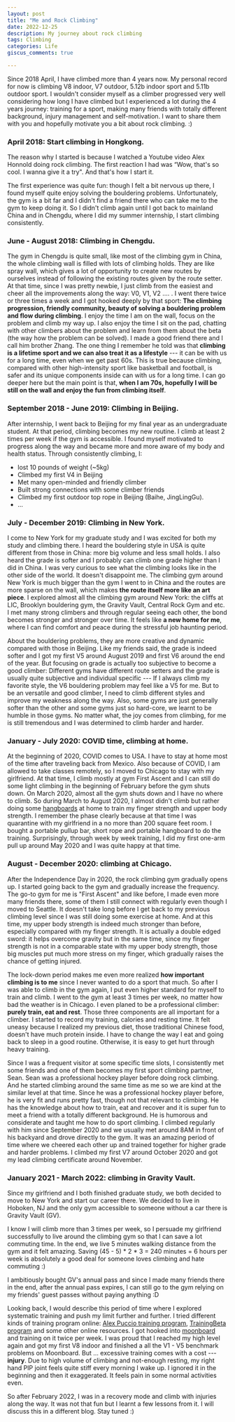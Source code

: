 ```yaml
---
layout: post
title: "Me and Rock Climbing"
date: 2022-12-25
description: My journey about rock climbing
tags: Climbing
categories: Life
giscus_comments: true

---
```


Since 2018 April, I have climbed more than 4 years now. My personal record for now is climbing V8 indoor, V7 outdoor, 5.12b indoor sport and 5.11b outdoor sport. I wouldn't consider myself as a climber progressed very well considering how long I have climbed but I experienced a lot during the 4 years journey: training for a sport, making many friends with totally different background, injury management and self-motivation. I want to share them with you and hopefully motivate you a bit about rock climbing. :) 

### April 2018: Start climbing in Hongkong.
The reason why I started is because I watched a Youtube video Alex Honnold doing rock climbing. The first reaction I had was “Wow, that's so cool. I wanna give it a try". And that's how I start it.

The first experience was quite fun: though I felt a bit nervous up there, I found myself quite enjoy solving the bouldering problems. Unfortunately, the gym is a bit far and I didn't find a friend there who can take me to the gym to keep doing it. So I didn't climb again until I got back to mainland China and in Chengdu, where I did my summer internship, I start climbing consistently.


### June - August 2018: Climbing in Chengdu.
The gym in Chengdu is quite small, like most of the climbing gym in China, the whole climbing wall is filled with lots of climbing holds. They are like spray wall, which gives a lot of opportunity to create new routes by ourselves instead of following the existing routes given by the route setter. At that time, since I was pretty newbie, I just climb from the easiest and cheer all the improvements along the way: V0, V1, V2 .... . I went there twice or three times a week and I got hooked deeply by that sport: **The climbing progression, friendly community, beauty of solving a bouldering problem and flow during climbing**. I enjoy the time I am on the wall, focus on the problem and climb my way up. I also enjoy the time I sit on the pad, chatting with other climbers about the problem and learn from them about the beta (the way how the problem can be solved). I made a good friend there and I call him brother Zhang. The one thing I remember he told was that **climbing is a lifetime sport and we can also treat it as a lifestyle** --- it can be with us for a long time, even when we get past 60s. This is true because climbing, compared with other high-intensity sport like basketball and football, is safer and its unique components inside can with us for a long time. I can go deeper here but the main point is that, **when I am 70s, hopefully I will be still on the wall and enjoy the fun from climbing itself**.


### September 2018 - June 2019: Climbing in Beijing.

After internship, I went back to Beijing for my final year as an undergraduate student. At that period, climbing becomes my new routine. I climb at least 2 times per week if the gym is accessible. I found myself motivated to progress along the way and became more and more aware of my body and health status. Through consistently climbing, I:
  - lost 10 pounds of weight (~5kg)
  - Climbed my first V4 in Beijing
  - Met many open-minded and friendly climber
  - Built strong connections with some climber friends
  - Climbed my first outdoor top rope in Beijing (Baihe, JingLingGu).
  - ...

### July - December 2019: Climbing in New York.

I come to New York for my graduate study and I was excited for both my study and climbing there. I heard the bouldering style in USA is quite different from those in China: more big volume and less small holds. I also heard the grade is softer and I probably can climb one grade higher than I did in China. I was very curious to see what the climbing looks like in the other side of the world. It doesn't disappoint me. The climbing gym around New York is much bigger than the gym I went to in China and the routes are more sparse on the wall, which makes **the route itself more like an art piece**. I explored almost all the climbing gym around New York: the cliffs at LIC, Brooklyn bouldering gym, the Gravity Vault, Central Rock Gym and etc. I met many strong climbers and through regular seeing each other, the bond becomes stronger and stronger over time. It feels like **a new home for me**, where I can find comfort and peace during the stressful job haunting period. 

About the bouldering problems, they are more creative and dynamic compared with those in Beijing. Like my friends said, the grade is indeed softer and I got my first V5 around August 2019 and first V6 around the end of the year. But focusing on grade is actually too subjective to become a good climber: Different gyms have different route setters and the grade is usually quite subjective and individual specific --- If I always climb my favorite style, the V6 bouldering problem may feel like a V5 for me. But to be an versatile and good climber, I need to climb different styles and improve my weakness along the way. Also, some gyms are just generally softer than the other and some gyms just so hard-core, we learnt to be humble in those gyms. No matter what, the joy comes from climbing, for me is still tremendous and I was determined to climb harder and harder.

### January - July 2020: COVID time, climbing at home.
At the beginning of 2020, COVID comes to USA. I have to stay at home most of the time after traveling back from Mexico. Also because of COVID, I am allowed to take classes remotely, so I moved to Chicago to stay with my girlfriend. At that time, I climb mostly at gym First Ascent and I can still do some light climbing in the beginning of February before the gym shuts down. On March 2020, almost all the gym shuts down and I have no where to climb. So during March to August 2020, I almost didn't climb but rather doing some [hangboards](https://www.rei.com/learn/expert-advice/how-to-use-a-hangboard-to-train-for-rock-climbing.html) at home to train my finger strength and upper body strength. I remember the phase clearly because at that time I was quarantine with my girlfriend in a no more than 200 square feet room. I bought a portable pullup bar, short rope and portable hangboard to do the training. Surprisingly, through week by week training, I did my first one-arm pull up around May 2020 and I was quite happy at that time.

### August - December 2020: climbing at Chicago.
After the Independence Day in 2020, the rock climbing gym gradually opens up. I started going back to the gym and gradually increase the frequency. The go-to gym for me is "First Ascent" and like before, I made even more many friends there, some of them I still connect with regularly even though I moved to Seattle. It doesn't take long before I get back to my previous climbing level since I was still doing some exercise at home. And at this time, my upper body strength is indeed much stronger than before, especially compared with my finger strength. It is actually a double edged sword: it helps overcome gravity but in the same time, since my finger strength is not in a comparable state with my upper body strength, those big muscles put much more stress on my finger, which gradually raises the chance of getting injured. 

The lock-down period makes me even more realized **how important climbing is to me** since I never wanted to do a sport that much. So after I was able to climb in the gym again, I put even higher standard for myself to train and climb. I went to the gym at least 3 times per week, no matter how bad the weather is in Chicago. I even planed to be a professional climber: **purely train, eat and rest**. Those three components are all important for a climber. I started to record my training, calories and resting time. It felt uneasy because I realized my previous diet, those traditional Chinese food, doesn't have much protein inside. I have to change the way I eat and going back to sleep in a good routine. Otherwise, it is easy to get hurt through heavy training.

Since I was a frequent visitor at some specific time slots, I consistently met some friends and one of them becomes my first sport climbing partner, Sean. Sean was a professional hockey player before doing rock climbing. And he started climbing around the same time as me so we are kind at the similar level at that time. Since he was a professional hockey player before, he is very fit and runs pretty fast, though not that relevant to climbing. He has the knowledge about how to train, eat and recover and it is super fun to meet a friend with a totally different background. He is humorous and considerate and taught me how to do sport climbing. I climbed regularly with him since September 2020 and we usually met around 8AM in front of his backyard and drove directly to the gym. It was an amazing period of time where we cheered each other up and trained together for higher grade and harder problems. I climbed my first V7 around October 2020 and got my lead climbing certificate around November. 

### January 2021 - March 2022: climbing in Gravity Vault.
Since my girlfriend and I both finished graduate study, we both decided to move to New York and start our career there. We decided to live in Hoboken, NJ and the only gym accessible to someone without a car there is Gravity Vault (GV).

I know I will climb more than 3 times per week, so I persuade my girlfriend successfully to live around the climbing gym so that I can save a lot commuting time. In the end, we live 5 minutes walking distance from the gym and it felt amazing. Saving (45 - 5) * 2 * 3 = 240 minutes = 6 hours per week is absolutely a good deal for someone loves climbing and hate commuting :) 

I ambitiously bought GV's annual pass and since I made many friends there in the end, after the annual pass expires, I can still go to the gym relying on my friends' guest passes without paying anything :D 

Looking back, I would describe this period of time where I explored systematic training and push my limit further and further. I tried different kinds of training program online: [Alex Puccio training program](https://www.macrofit.co/climberfit/), [TrainingBeta program](https://www.trainingbeta.com/bouldering-strength-and-power-program/) and some other online resources. I got hooked into [moonboard](https://www.moonboard.com/) and training on it twice per week. I was proud that I reached my high level again and got my first V8 indoor and finished a all the V1 - V5 benchmark problems on Moonboard. But ...  excessive training comes with a cost --- **injury**. Due to high volume of climbing and not-enough resting, my right hand PIP joint feels quite stiff every morning I wake up. I ignored it in the beginning and then it exaggerated. It feels pain in some normal activities even.  

So after February 2022, I was in a recovery mode and climb with injuries along the way. It was not that fun but I learnt a few lessons from it. I will discuss this in a different blog. Stay tuned :)
